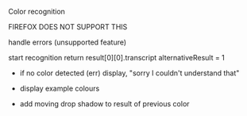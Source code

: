 Color recognition

FIREFOX DOES NOT SUPPORT THIS

 handle errors (unsupported feature)

 start recognition
  return result[0][0].transcript
      alternativeResult = 1
- if no color detected (err) display, "sorry I couldn't understand that"


- display example colours



- add moving drop shadow to result of previous color